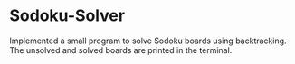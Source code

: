 # Sodoku-Solver

Implemented a small program to solve Sodoku boards using backtracking. The unsolved and solved boards are printed in the terminal.
